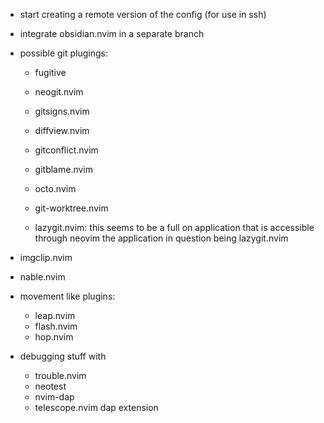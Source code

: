 - start creating a remote version of the config (for use in ssh)

- integrate obsidian.nvim in a separate branch

- possible git plugings:
    - fugitive
    - neogit.nvim
    - gitsigns.nvim
    - diffview.nvim
    - gitconflict.nvim
    - gitblame.nvim
    - octo.nvim
    - git-worktree.nvim

    - lazygit.nvim: this seems to be a full on application that is accessible
    through neovim
    the application in question being lazygit.nvim

- imgclip.nvim

- nable.nvim

- movement like plugins:
    - leap.nvim
    - flash.nvim
    - hop.nvim

- debugging stuff with
    - trouble.nvim
    - neotest
    - nvim-dap
    - telescope.nvim dap extension
